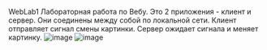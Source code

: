 WebLab1
Лабораторная работа по Вебу.
Это 2 приложения - клиент и сервер.
Они соединены между собой по локальной сети.
Клиент отправляет сигнал смены картинки.
Сервер ожидает сигнала и меняет картинку.
![image](https://github.com/Le0Bonhart/WebLab1/assets/93063879/26a5a482-1c9d-47e9-bfb6-9f6530e010b3)
![image](https://github.com/Le0Bonhart/WebLab1/assets/93063879/5a38967b-913a-44b5-a03c-de3767aa7241)
